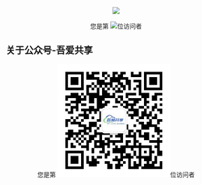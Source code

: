 

<p align="center"> 
  <img src="https://github-readme-stats.vercel.app/api?username=hanxizu&show_icons=true&theme=radical&hide_border=true" width="550"/>
</p>
<p align="center"> 
  您是第  <img src="https://profile-counter.glitch.me/hanxizu/count.svg" />位访问者
</p>
<p align="center"> 

</p> 


## 关于公众号-吾爱共享


<p align="center"> 
  您是第  <img src="https://github.com/hanxizu/hanxizu.github.io/blob/master/qrcode_for_gh_e91f91ce4725_258.jpg" />位访问者
</p>